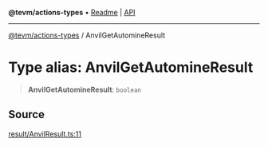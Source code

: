 **@tevm/actions-types** • [Readme](../README.md) \| [API](../globals.md)

***

[@tevm/actions-types](../README.md) / AnvilGetAutomineResult

# Type alias: AnvilGetAutomineResult

> **AnvilGetAutomineResult**: `boolean`

## Source

[result/AnvilResult.ts:11](https://github.com/evmts/tevm-monorepo/blob/main/packages/actions-types/src/result/AnvilResult.ts#L11)
